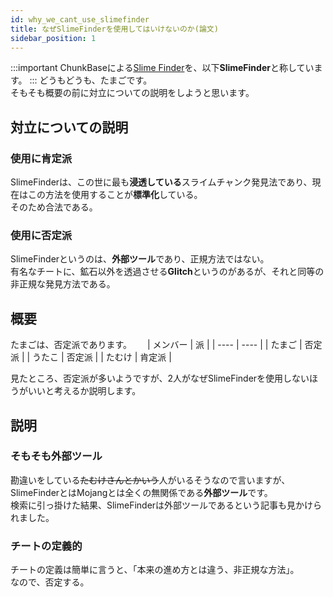 ```yaml
---
id: why_we_cant_use_slimefinder
title: なぜSlimeFinderを使用してはいけないのか(論文)
sidebar_position: 1
---
```


:::important
ChunkBaseによる[Slime Finder](https://www.chunkbase.com/apps/slime-finder)を、以下**SlimeFinder**と称しています。
:::
どうもどうも、たまごです。  
そもそも概要の前に対立についての説明をしようと思います。

## 対立についての説明
### 使用に肯定派
SlimeFinderは、この世に最も**浸透している**スライムチャンク発見法であり、現在はこの方法を使用することが**標準化**している。  
そのため合法である。

### 使用に否定派
SlimeFinderというのは、**外部ツール**であり、正規方法ではない。  
有名なチートに、鉱石以外を透過させる**Glitch**というのがあるが、それと同等の非正規な発見方法である。

## 概要
たまごは、否定派であります。　　
| メンバー | 派 |
| ---- | ---- |
| たまご | 否定派 |
| うたこ | 否定派 |
| たむけ | 肯定派 |

見たところ、否定派が多いようですが、2人がなぜSlimeFinderを使用しないほうがいいと考えるか説明します。

## 説明
### そもそも外部ツール
勘違いをしている~~たむけさんとかいう~~人がいるそうなので言いますが、SlimeFinderとはMojangとは全くの無関係である**外部ツール**です。  
検索に引っ掛けた結果、SlimeFinderは外部ツールであるという記事も見かけられました。  
### チートの定義的
チートの定義は簡単に言うと、「本来の進め方とは違う、非正規な方法」。  
なので、否定する。
